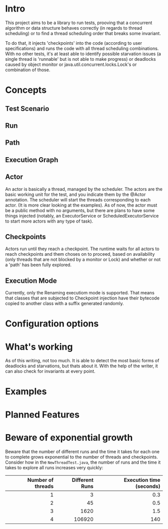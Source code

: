 # Intro

This project aims to be a library to run tests, prooving that a concurrent algorithm or data structure behaves correctly (in regards to thread scheduling) or to find a thread scheduling order that breaks some invariant.

To do that, it injects 'checkpoints' into the code (according to user specifications) and runs the code with all thread scheduling combinations. With no other tests, it's at least able to identify possible starvation issues (a single thread is 'runnable' but is not able to make progress) or deadlocks caused by object monitor or java.util.concurrent.locks.Lock's or combination of those.

# Concepts

## Test Scenario


## Run

## Path

## Execution Graph

## Actor
An actor is basically a thread, managed by the scheduler. The actors are the basic working unit for the test, and you indicate them by the @Actor annotation. The scheduler will start the threads corresponding to each actor. (It is more clear looking at the examples).
As of now, the actor must be a public method with no arguments, but there are plans to have some things injected (notably, an ExecutorService or ScheduledExecutorService to start more actors with any type of task).

## Checkpoints
Actors run until they reach a checkpoint. The runtime waits for all actors to reach checkpoints and them choses on to proceed, based on availability (only threads that are not blocked by a monitor or Lock) and whether or not a 'path' has been fully explored.


## Execution Mode

Currently, only the Renaming executiom mode is supported. That means that classes that are subjected to Checkpoint injection have their bytecode copied to another class with a suffix generated randomly.


# Configuration options

# What's working

As of this writing, not too much. It is able to detect the most basic forms of deadlocks and starvations, but thats about it.
With the help of the writer, it can also check for invariants at every point.

# Examples

# Planned Features

# Beware of exponential growth

Beware that the number of different runs and the time it takes for each one to complete grows exponential to the number of threads and checkpoints.
Consider how in the `NewThreadTest.java`, the number of runs and the time it takes to explore all runs increases very quickly:

| Number of threads | Different Runs | Execution time (seconds) |
|------------------:|---------------:|-------------------------:|
|                 1 |              3 |                      0.3 |
|                 2 |             45 |                      0.5 |
|                 3 |           1620 |                      1.5 |
|                 4 |         106920 |                      140 |